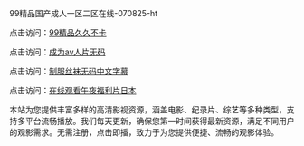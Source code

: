 99精品国产成人一区二区在线-070825-ht

点击访问：<a href="https://heiliaoe8ajia.pages.dev">99精品久久不卡</a>

点击访问：<a href="https://heiliaoxqkkct.pages.dev">成为av人片无码</a>

点击访问：<a href="https://heiliaoxwd5i8.pages.dev">制服丝袜无码中文字幕</a>

点击访问：<a href="https://heiliaowt0d7p.pages.dev">在线观看午夜福利片日本</a>

本站为您提供丰富多样的高清影视资源，涵盖电影、纪录片、综艺等多种类型，支持多平台流畅播放。我们每天更新，确保您第一时间获得最新资源，满足不同用户的观影需求。无需注册，点击即播，致力于为您提供便捷、流畅的观影体验。

<span style="display:none;">[Canonical link](https://github.com/thuy20250708/thuy4 ）</span>
